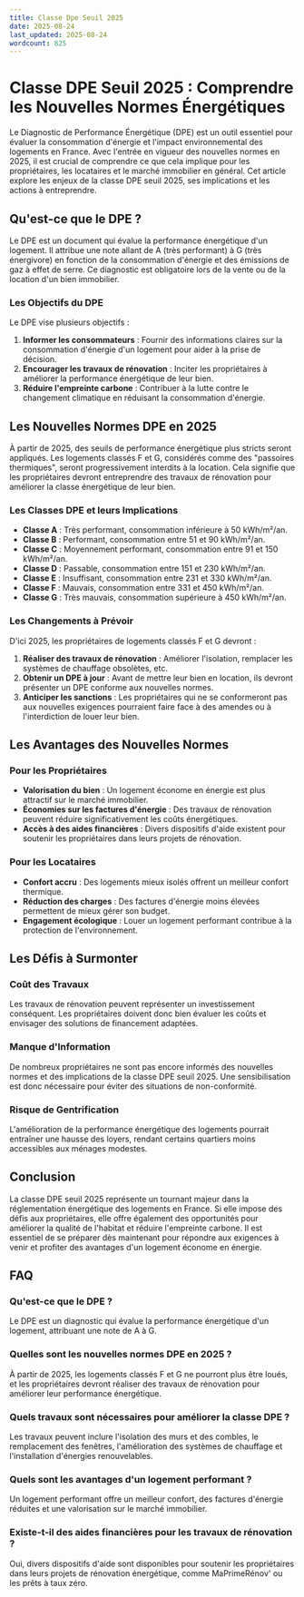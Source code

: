 ```yaml
---
title: Classe Dpe Seuil 2025
date: 2025-08-24
last_updated: 2025-08-24
wordcount: 825
---
```


# Classe DPE Seuil 2025 : Comprendre les Nouvelles Normes Énergétiques

Le Diagnostic de Performance Énergétique (DPE) est un outil essentiel pour évaluer la consommation d'énergie et l'impact environnemental des logements en France. Avec l'entrée en vigueur des nouvelles normes en 2025, il est crucial de comprendre ce que cela implique pour les propriétaires, les locataires et le marché immobilier en général. Cet article explore les enjeux de la classe DPE seuil 2025, ses implications et les actions à entreprendre.

## Qu'est-ce que le DPE ?

Le DPE est un document qui évalue la performance énergétique d'un logement. Il attribue une note allant de A (très performant) à G (très énergivore) en fonction de la consommation d'énergie et des émissions de gaz à effet de serre. Ce diagnostic est obligatoire lors de la vente ou de la location d'un bien immobilier.

### Les Objectifs du DPE

Le DPE vise plusieurs objectifs :

1. **Informer les consommateurs** : Fournir des informations claires sur la consommation d'énergie d'un logement pour aider à la prise de décision.
2. **Encourager les travaux de rénovation** : Inciter les propriétaires à améliorer la performance énergétique de leur bien.
3. **Réduire l'empreinte carbone** : Contribuer à la lutte contre le changement climatique en réduisant la consommation d'énergie.

## Les Nouvelles Normes DPE en 2025

À partir de 2025, des seuils de performance énergétique plus stricts seront appliqués. Les logements classés F et G, considérés comme des "passoires thermiques", seront progressivement interdits à la location. Cela signifie que les propriétaires devront entreprendre des travaux de rénovation pour améliorer la classe énergétique de leur bien.

### Les Classes DPE et leurs Implications

- **Classe A** : Très performant, consommation inférieure à 50 kWh/m²/an.
- **Classe B** : Performant, consommation entre 51 et 90 kWh/m²/an.
- **Classe C** : Moyennement performant, consommation entre 91 et 150 kWh/m²/an.
- **Classe D** : Passable, consommation entre 151 et 230 kWh/m²/an.
- **Classe E** : Insuffisant, consommation entre 231 et 330 kWh/m²/an.
- **Classe F** : Mauvais, consommation entre 331 et 450 kWh/m²/an.
- **Classe G** : Très mauvais, consommation supérieure à 450 kWh/m²/an.

### Les Changements à Prévoir

D'ici 2025, les propriétaires de logements classés F et G devront :

1. **Réaliser des travaux de rénovation** : Améliorer l'isolation, remplacer les systèmes de chauffage obsolètes, etc.
2. **Obtenir un DPE à jour** : Avant de mettre leur bien en location, ils devront présenter un DPE conforme aux nouvelles normes.
3. **Anticiper les sanctions** : Les propriétaires qui ne se conformeront pas aux nouvelles exigences pourraient faire face à des amendes ou à l'interdiction de louer leur bien.

## Les Avantages des Nouvelles Normes

### Pour les Propriétaires

- **Valorisation du bien** : Un logement économe en énergie est plus attractif sur le marché immobilier.
- **Économies sur les factures d'énergie** : Des travaux de rénovation peuvent réduire significativement les coûts énergétiques.
- **Accès à des aides financières** : Divers dispositifs d'aide existent pour soutenir les propriétaires dans leurs projets de rénovation.

### Pour les Locataires

- **Confort accru** : Des logements mieux isolés offrent un meilleur confort thermique.
- **Réduction des charges** : Des factures d'énergie moins élevées permettent de mieux gérer son budget.
- **Engagement écologique** : Louer un logement performant contribue à la protection de l'environnement.

## Les Défis à Surmonter

### Coût des Travaux

Les travaux de rénovation peuvent représenter un investissement conséquent. Les propriétaires doivent donc bien évaluer les coûts et envisager des solutions de financement adaptées.

### Manque d'Information

De nombreux propriétaires ne sont pas encore informés des nouvelles normes et des implications de la classe DPE seuil 2025. Une sensibilisation est donc nécessaire pour éviter des situations de non-conformité.

### Risque de Gentrification

L'amélioration de la performance énergétique des logements pourrait entraîner une hausse des loyers, rendant certains quartiers moins accessibles aux ménages modestes.

## Conclusion

La classe DPE seuil 2025 représente un tournant majeur dans la réglementation énergétique des logements en France. Si elle impose des défis aux propriétaires, elle offre également des opportunités pour améliorer la qualité de l'habitat et réduire l'empreinte carbone. Il est essentiel de se préparer dès maintenant pour répondre aux exigences à venir et profiter des avantages d'un logement économe en énergie.

## FAQ

### Qu'est-ce que le DPE ?

Le DPE est un diagnostic qui évalue la performance énergétique d'un logement, attribuant une note de A à G.

### Quelles sont les nouvelles normes DPE en 2025 ?

À partir de 2025, les logements classés F et G ne pourront plus être loués, et les propriétaires devront réaliser des travaux de rénovation pour améliorer leur performance énergétique.

### Quels travaux sont nécessaires pour améliorer la classe DPE ?

Les travaux peuvent inclure l'isolation des murs et des combles, le remplacement des fenêtres, l'amélioration des systèmes de chauffage et l'installation d'énergies renouvelables.

### Quels sont les avantages d'un logement performant ?

Un logement performant offre un meilleur confort, des factures d'énergie réduites et une valorisation sur le marché immobilier.

### Existe-t-il des aides financières pour les travaux de rénovation ?

Oui, divers dispositifs d'aide sont disponibles pour soutenir les propriétaires dans leurs projets de rénovation énergétique, comme MaPrimeRénov' ou les prêts à taux zéro.